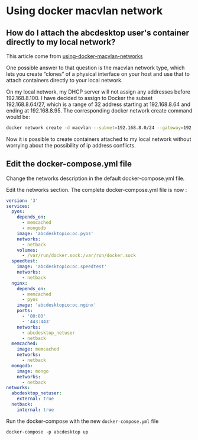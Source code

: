 # Using docker macvlan network


## How do I attach the abcdesktop user's container directly to my local network? 

This article come from [using-docker-macvlan-networks](https://blog.oddbit.com/post/2018-03-12-using-docker-macvlan-networks/)

One possible answer to that question is the macvlan network type, which lets you create “clones” of a physical interface on your host and use that to attach containers directly to your local network. 


On my local network, my DHCP server will not assign any addresses before 192.168.8.100. I have decided to assign to Docker the subset 192.168.8.64/27, which is a range of 32 address starting at 192.168.8.64 and ending at 192.168.8.95. The corresponding docker network create command would be:


``` bash
docker network create -d macvlan --subnet=192.168.8.0/24 --gateway=192.168.8.1 --ip-range=192.168.8.64/27 -o parent=eno1 abcdesktop_netuser
```

Now it is possible to create containers attached to my local network without worrying about the possibility of ip address conflicts.

## Edit the docker-compose.yml file

Change the networks description in the default docker-compose.yml file.

Edit the networks section. The complete docker-compose.yml file is now :

``` yaml
version: '3'
services:
  pyos:
    depends_on:
      - memcached
      - mongodb
    image: 'abcdesktopio:oc.pyos'
    networks:
      - netback
    volumes:
      - /var/run/docker.sock:/var/run/docker.sock
  speedtest:
    image: 'abcdesktopio:oc.speedtest'
    networks:
      - netback
  nginx:
    depends_on:
      - memcached
      - pyos
    image: 'abcdesktopio:oc.nginx'
    ports:
      - '80:80'
      - '443:443'
    networks:
      - abcdesktop_netuser
      - netback
  memcached:
    image: memcached
    networks:
      - netback
  mongodb:
    image: mongo
    networks:
      - netback
networks:
  abcdesktop_netuser:
    external: true
  netback:
    internal: true
```


Run the docker-compose with the new ```docker-compose.yml``` file

```
docker-compose -p abcdesktop up
```

